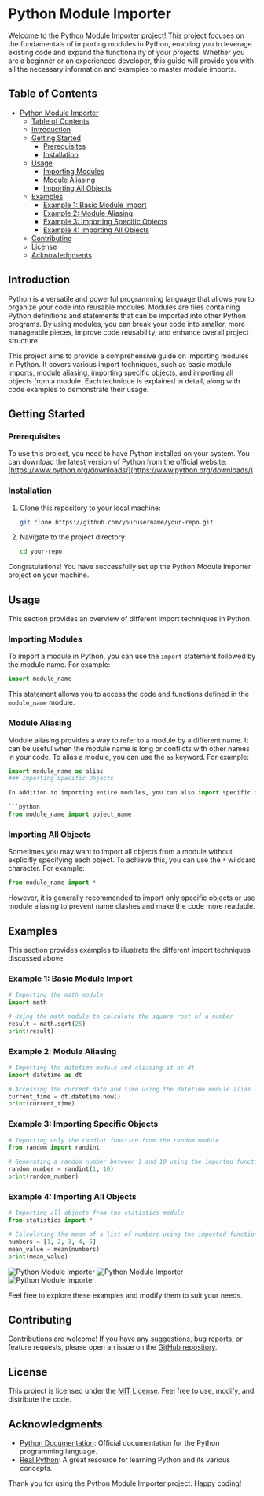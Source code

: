 # Python Module Importer

Welcome to the Python Module Importer project! This project focuses on the fundamentals of importing modules in Python, enabling you to leverage existing code and expand the functionality of your projects. Whether you are a beginner or an experienced developer, this guide will provide you with all the necessary information and examples to master module imports.

## Table of Contents

- [Python Module Importer](#python-module-importer)
  - [Table of Contents](#table-of-contents)
  - [Introduction](#introduction)
  - [Getting Started](#getting-started)
    - [Prerequisites](#prerequisites)
    - [Installation](#installation)
  - [Usage](#usage)
    - [Importing Modules](#importing-modules)
    - [Module Aliasing](#module-aliasing)
    - [Importing All Objects](#importing-all-objects)
  - [Examples](#examples)
    - [Example 1: Basic Module Import](#example-1-basic-module-import)
    - [Example 2: Module Aliasing](#example-2-module-aliasing)
    - [Example 3: Importing Specific Objects](#example-3-importing-specific-objects)
    - [Example 4: Importing All Objects](#example-4-importing-all-objects)
  - [Contributing](#contributing)
  - [License](#license)
  - [Acknowledgments](#acknowledgments)

## Introduction

Python is a versatile and powerful programming language that allows you to organize your code into reusable modules. Modules are files containing Python definitions and statements that can be imported into other Python programs. By using modules, you can break your code into smaller, more manageable pieces, improve code reusability, and enhance overall project structure.

This project aims to provide a comprehensive guide on importing modules in Python. It covers various import techniques, such as basic module imports, module aliasing, importing specific objects, and importing all objects from a module. Each technique is explained in detail, along with code examples to demonstrate their usage.

## Getting Started

### Prerequisites

To use this project, you need to have Python installed on your system. You can download the latest version of Python from the official website: [https://www.python.org/downloads/](https://www.python.org/downloads/)

### Installation

1. Clone this repository to your local machine:

   ```bash
   git clone https://github.com/yourusername/your-repo.git
   ```

2. Navigate to the project directory:

   ```bash
   cd your-repo
   ```

Congratulations! You have successfully set up the Python Module Importer project on your machine.

## Usage

This section provides an overview of different import techniques in Python.

### Importing Modules

To import a module in Python, you can use the `import` statement followed by the module name. For example:

```python
import module_name
```

This statement allows you to access the code and functions defined in the `module_name` module.

### Module Aliasing

Module aliasing provides a way to refer to a module by a different name. It can be useful when the module name is long or conflicts with other names in your code. To alias a module, you can use the `as` keyword. For example:

```python
import module_name as alias
### Importing Specific Objects

In addition to importing entire modules, you can also import specific objects (functions, classes, or variables) from a module. This allows you to directly access those objects without referencing the module name. To import specific objects, you can use the `from` keyword followed by the module name and the object name. For example:

```python
from module_name import object_name
```

### Importing All Objects

Sometimes you may want to import all objects from a module without explicitly specifying each object. To achieve this, you can use the `*` wildcard character. For example:

```python
from module_name import *
```

However, it is generally recommended to import only specific objects or use module aliasing to prevent name clashes and make the code more readable.

## Examples

This section provides examples to illustrate the different import techniques discussed above.

### Example 1: Basic Module Import

```python
# Importing the math module
import math

# Using the math module to calculate the square root of a number
result = math.sqrt(25)
print(result)
```

### Example 2: Module Aliasing

```python
# Importing the datetime module and aliasing it as dt
import datetime as dt

# Accessing the current date and time using the datetime module alias
current_time = dt.datetime.now()
print(current_time)
```

### Example 3: Importing Specific Objects

```python
# Importing only the randint function from the random module
from random import randint

# Generating a random number between 1 and 10 using the imported function
random_number = randint(1, 10)
print(random_number)
```

### Example 4: Importing All Objects

```python
# Importing all objects from the statistics module
from statistics import *

# Calculating the mean of a list of numbers using the imported functions
numbers = [1, 2, 3, 4, 5]
mean_value = mean(numbers)
print(mean_value)
```

![Python Module Importer](https://365datascience.com/resources/blog/thumb@1024_2018-07-image4-min-6.webp)
![Python Module Importer](https://365datascience.com/resources/blog/thumb@1024_2018-07-image3-min-6-1024x572.webp)
![Python Module Importer](https://365datascience.com/resources/blog/thumb@1024_2018-07-image6-min-6.webp)

Feel free to explore these examples and modify them to suit your needs.

## Contributing

Contributions are welcome! If you have any suggestions, bug reports, or feature requests, please open an issue on the [GitHub repository](https://github.com/yourusername/your-repo).

## License

This project is licensed under the [MIT License](https://opensource.org/licenses/MIT). Feel free to use, modify, and distribute the code.

## Acknowledgments

- [Python Documentation](https://docs.python.org/): Official documentation for the Python programming language.
- [Real Python](https://realpython.com/): A great resource for learning Python and its various concepts.

Thank you for using the Python Module Importer project. Happy coding!
 
 
